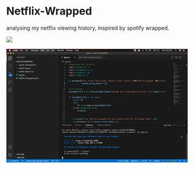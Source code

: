 # Netflix-Wrapped
analysing my netflix viewing history, inspired by spotify wrapped.

![](https://github.com/rakshakannu/Netflix-Wrapped/blob/main/assets/Screen%20Recording%202021-06-19%20at%205.35.49%20PM.gif)

![](https://github.com/rakshakannu/Netflix-Wrapped/blob/main/assets/719484530417a123e9773b8918e10ac3ab9af5f0.gif)
